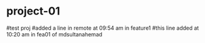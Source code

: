 # project-01
#test proj
#added a line in remote at 09:54 am in feature1
#this line added at 10:20 am in fea01 of mdsultanahemad
